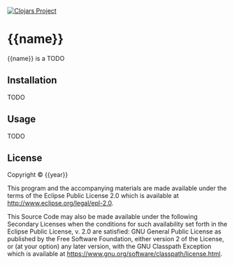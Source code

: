 [![Clojars Project](https://img.shields.io/clojars/v/{{name}}.svg)](https://clojars.org/{{name}})

# {{name}}
{{name}} is a TODO


## Installation
TODO

## Usage
TODO

## License

Copyright © {{year}} 

This program and the accompanying materials are made available under the
terms of the Eclipse Public License 2.0 which is available at
http://www.eclipse.org/legal/epl-2.0.

This Source Code may also be made available under the following Secondary
Licenses when the conditions for such availability set forth in the Eclipse
Public License, v. 2.0 are satisfied: GNU General Public License as published by
the Free Software Foundation, either version 2 of the License, or (at your
option) any later version, with the GNU Classpath Exception which is available
at https://www.gnu.org/software/classpath/license.html.
